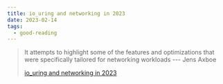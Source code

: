 ```yaml
---
title: io_uring and networking in 2023
date: 2023-02-14
tags:
  - good-reading
---
```


> It attempts to highlight some of the features and optimizations that were
> specifically tailored for networking workloads --- Jens Axboe
>
> [io_uring and networking in 2023](https://github.com/axboe/liburing/wiki/io_uring-and-networking-in-2023)
